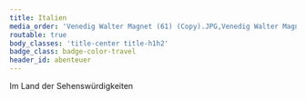 ```yaml
---
title: Italien
media_order: 'Venedig Walter Magnet (61) (Copy).JPG,Venedig Walter Magnet (3) (Copy).JPG,Venedig Walter Magnet (16) (Copy).JPG,Venedig Walter Magnet (31) (Copy).JPG,mosaic.jpg,Venedig Walter Magnet (2).jpg,Venedig Walter Magnet (1).jpg'
routable: true
body_classes: 'title-center title-h1h2'
badge_class: badge-color-travel
header_id: abenteuer
---
```


Im Land der Sehenswürdigkeiten